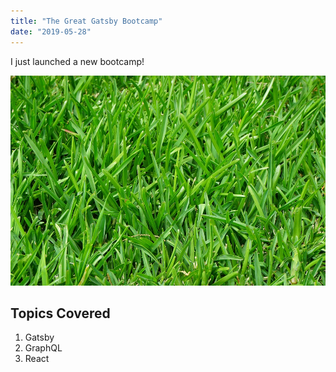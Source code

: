 ```yaml
---
title: "The Great Gatsby Bootcamp"
date: "2019-05-28"
---
```


I just launched a new bootcamp!

![Grass](./grasspic.jpg)

## Topics Covered 

1. Gatsby 
2. GraphQL 
3. React 